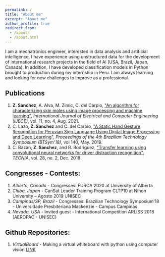 ```yaml
---
permalink: /
title: "About me"
excerpt: "About me"
author_profile: true
redirect_from: 
  - /about/
  - /about.html
---
```


I am a mechatronics engineer, interested in data analysis and artificial intelligence. I have experience using unstructured data for the development of international research projects in the field of AI (USA, Brazil, Japan, Canada). In addition, I have developed classification models in Python brought to production during my internship in Peru. I am always learning and looking for new challenges to improve as a professional.

Publications
------
1. <b>Z. Sanchez</b>, A. Alva, M. Zimic, C. del Carpio, ["An algorithm for characterizing skin moles using image processing and machine learning"](https://zaise.github.io/publication/2021-08-15-Melanoma), <i>International Journal of Electrical and Computer Engineering (IJECE)</i>, vol. 11, no. 4, Aug. 2021.
1. C. Lazo, <b>Z. Sanchez</b> and C. del Carpio, ["A Static Hand Gesture Recognition for Peruvian Sign Language Using Digital Image Processing and Deep Learning"](https://zaise.github.io/publication/2019-05-29-Hand-Gesture), <i>Proceedings of the 4th Brazilian Technology Symposium (BTSym'18)</i>, vol 140, May. 2019.
1. C. Bazan, <b>Z. Sanchez</b>, and R. Rodriguez, ["Transfer learning using convolutional neural networks for driver distraction recognition"](https://zaise.github.io/publication/2018-12-17-Transfer-learning), <i>TECNIA</i>, vol. 28, no. 2, Dec. 2018.

Congresses - Contests:
------
1. <i>Alberta, Canada</i> - Congresses: FURCA 2020 at University of Alberta 
1. <i>Chiba, Japan</i> - CanSat Leader Training Program CLTP10 at Nihon University – Agosto 2019 UNISEC
1. <i>Campinas/SP, Brazil</i> - Congresses: Brazilian Technology Symposium’18 - Universidade Presbiteriana Mackenzie - Campus Campinas 
1. <i>Nevada, USA</i> - Invited guest - International Competition ARLISS 2018 (AEROPAC - UNISEC)

Github Repositories:
------
1. <i>VirtualBoard</i> - Making a virtual whiteboard with python using computer vision [LINK](https://github.com/zaise/VirtualBoard)